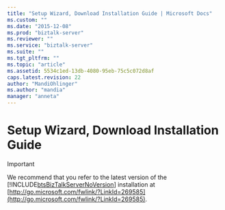 ```yaml
---
title: "Setup Wizard, Download Installation Guide | Microsoft Docs"
ms.custom: ""
ms.date: "2015-12-08"
ms.prod: "biztalk-server"
ms.reviewer: ""
ms.service: "biztalk-server"
ms.suite: ""
ms.tgt_pltfrm: ""
ms.topic: "article"
ms.assetid: 5534c1ed-13db-4080-95eb-75c5c072d8af
caps.latest.revision: 22
author: "MandiOhlinger"
ms.author: "mandia"
manager: "anneta"
---
```

# Setup Wizard, Download Installation Guide
> [!IMPORTANT]
>  We recommend that you refer to the latest version of the [!INCLUDE[btsBizTalkServerNoVersion](../includes/btsbiztalkservernoversion-md.md)] installation at [http://go.microsoft.com/fwlink/?LinkId=269585](http://go.microsoft.com/fwlink/?LinkId=269585).